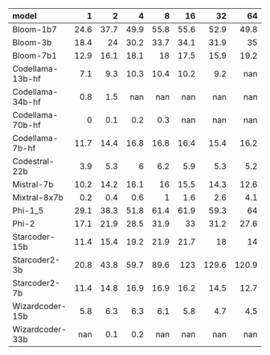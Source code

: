 | model            |     1 |    2 |     4 |     8 |    16 |    32 |    64 |   128 |   256 |
|:-----------------|------:|-----:|------:|------:|------:|------:|------:|------:|------:|
| Bloom-1b7        |  24.6 | 37.7 |  49.9 |  55.8 |  55.6 |  52.9 |  49.8 | nan   | nan   |
| Bloom-3b         |  18.4 | 24   |  30.2 |  33.7 |  34.1 |  31.9 |  35   | nan   | nan   |
| Bloom-7b1        |  12.9 | 16.1 |  18.1 |  18   |  17.5 |  15.9 |  19.2 | nan   | nan   |
| Codellama-13b-hf |   7.1 |  9.3 |  10.3 |  10.4 |  10.2 |   9.2 | nan   | nan   | nan   |
| Codellama-34b-hf |   0.8 |  1.5 | nan   | nan   | nan   | nan   | nan   | nan   | nan   |
| Codellama-70b-hf |   0   |  0.1 |   0.2 |   0.3 | nan   | nan   | nan   | nan   | nan   |
| Codellama-7b-hf  |  11.7 | 14.4 |  16.8 |  16.8 |  16.4 |  15.4 |  16.2 | nan   | nan   |
| Codestral-22b    |   3.9 |  5.3 |   6   |   6.2 |   5.9 |   5.3 |   5.2 | nan   | nan   |
| Mistral-7b       |  10.2 | 14.2 |  16.1 |  16   |  15.5 |  14.3 |  12.6 |  10.7 | nan   |
| Mixtral-8x7b     |   0.2 |  0.4 |   0.6 |   1   |   1.6 |   2.6 |   4.1 | nan   | nan   |
| Phi-1_5          |  29.1 | 38.3 |  51.8 |  61.4 |  61.9 |  59.3 |  64   | nan   | nan   |
| Phi-2            |  17.1 | 21.9 |  28.5 |  31.9 |  33   |  31.2 |  27.6 |  29.1 | nan   |
| Starcoder-15b    |  11.4 | 15.4 |  19.2 |  21.9 |  21.7 |  18   |  14   |  12   | nan   |
| Starcoder2-3b    |  20.8 | 43.8 |  59.7 |  89.6 | 123   | 129.6 | 120.9 | 100.9 | 115.2 |
| Starcoder2-7b    |  11.4 | 14.8 |  16.9 |  16.9 |  16.2 |  14.5 |  12.7 |  10.6 | nan   |
| Wizardcoder-15b  |   5.8 |  6.3 |   6.3 |   6.1 |   5.8 |   4.7 |   4.5 | nan   | nan   |
| Wizardcoder-33b  | nan   |  0.1 |   0.2 | nan   | nan   | nan   | nan   | nan   | nan   |